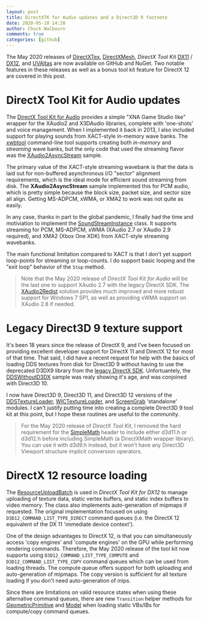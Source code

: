 ```yaml
---
layout: post
title: DirectXTK for Audio updates and a Direct3D 9 footnote
date: 2020-05-10 14:20
author: Chuck Walbourn
comments: true
categories: [github]
---
```


The May 2020 releases of [DirectXTex](https://github.com/microsoft/DirectXTex/releases/tag/may2020), [DirectXMesh](https://github.com/microsoft/DirectXMesh/releases/tag/may2020), *DirectX Tool Kit* [DX11](https://github.com/microsoft/DirectXTK/releases/tag/may2020) / [DX12](https://github.com/microsoft/DirectXTK12/releases/tag/may2020), and [UVAltas](https://github.com/microsoft/UVAtlas/releases/tag/may2020) are now available on GitHub and NuGet. Two notable features in these releases as well as a bonus tool kit feature for DirectX 12 are covered in this post.
<!--more-->

# DirectX Tool Kit for Audio updates

The [DirectX Tool Kit for Audio](https://walbourn.github.io/directx-tool-kit-for-audio/) provides a simple "XNA Game Studio like" wrapper for the XAudio2 and X3DAudio libraries, complete with 'one-shots' and voice management. When I implemented it back in 2013, I also included support for playing sounds from XACT-style in-memory wave banks. The [xwbtool](https://github.com/Microsoft/DirectXTK/wiki/XWBTool) command-line tool supports creating both *in-memory* and *streaming* wave banks, but the only code that used the streaming flavor was the [XAudio2AsyncStream](https://github.com/walbourn/directx-sdk-samples/tree/master/XAudio2/XAudio2AsyncStream) sample.

The primary value of the XACT-style streaming wavebank is that the data is laid out for non-buffered asynchronous I/O "sector" alignment requirements, which is the ideal mode for efficient sound streaming from disk. The **XAudio2AsyncStream** sample implemented this for PCM audio, which is pretty simple because the block size, packet size, and sector size all align. Getting MS-ADPCM, xWMA, or XMA2 to work was not quite as easily.

In any case, thanks in part to the global pandemic, I finally had the time and motiviation to implement the [SoundStreamInstance](https://github.com/microsoft/DirectXTK/wiki/SoundStreamInstance) class. It supports streaming for PCM, MS-ADPCM, xWMA (XAudio 2.7 or XAudio 2.9 required), and XMA2 (Xbox One XDK) from XACT-style streaming wavebanks.

The main functional limitation compared to XACT is that I don't yet support loop-points for streaming or loop-counts. I do support basic looping and the "exit loop" behavior of the ``Stop`` method.

> Note that the May 2020 release of *DirectX Tool Kit for Audio* will be the last one to support XAudio 2.7 with the legacy DirectX SDK. The [XAudio2Redist](https://aka.ms/xaudio2redist) solution provides much improved and more robust support for Windows 7 SP1, as well as providing xWMA support on XAudio 2.8 if needed.

# Legacy Direct3D 9 texture support

It's been 18 years since the release of DirectX 9, and I've been focused on providing excellent developer support for DirectX 11 and DirectX 12 for most of that time. That said, I did have a recent request for help with the basics of loading DDS textures from disk for Direct3D 9 without having to use the deprecated D3DX9 library from the [legacy DirectX SDK](https://docs.microsoft.com/en-us/windows/win32/directx-sdk--august-2009-). Unfortuantely, the [DDSWithoutD3DX](https://walbourn.github.io/ddswithoutd3dx-sample-update/) sample was realy showing it's age, and was conjoined with Direct3D 10.

I now have Direct3D 9, Direct3D 11, and Direct3D 12 versions of the [DDSTextureLoader](https://github.com/microsoft/DirectXTex/tree/master/DDSTextureLoader), [WICTextureLoader](https://github.com/microsoft/DirectXTex/tree/master/WICTextureLoader), and [ScreenGrab](https://github.com/microsoft/DirectXTex/tree/master/ScreenGrab) 'standalone' modules. I can't justify putting time into creating a complete Direct3D 9 tool kit at this point, but I hope these routines are useful to the community.

> For the May 2020 release of *DirectX Tool Kit*, I removed the hard requirement for the [SimpleMath](https://github.com/microsoft/DirectXTK/wiki/SimpleMath) header to include either d3d11.h or d3d12.h before including SimpleMath (a DirectXMath wrapper library). You can use it with d3d9.h instead, but it won't have any Direct3D Viewport structure implicit conversion operators.

# DirectX 12 resource loading

The [ResourceUploadBatch](https://github.com/microsoft/DirectXTK12/wiki/ResourceUploadBatch) is used in *DirectX Tool Kit for DX12* to manage uploading of texture data, static vertex buffers, and static index buffers to video memory. The class also implements  auto-generation of mipmaps if requested. The original implementation focused on using ``D3D12_COMMAND_LIST_TYPE_DIRECT`` command queues (i.e. the DirectX 12 equivalent of the DX 11 'immediate device context').

One of the design advantages to DirectX 12, is that you can simultaneously access 'copy engines' and 'compute engines' on the GPU while performing rendering commands. Therefore, the May 2020 release of the tool kit now supports using ``D3D12_COMMAND_LIST_TYPE_COMPUTE`` and ``D3D12_COMMAND_LIST_TYPE_COPY`` command queues which can be used from loading threads. The compute queue offers support for both uploading and auto-generation of mipmaps. The copy version is sufficient for all texture loading if you don't need auto-generation of mips.

Since there are limitations on valid resource states when using these alternative command queues, there are new ``Transition`` helper methods for [GeometricPrimitive](https://github.com/microsoft/DirectXTK12/wiki/GeometricPrimitive) and [Model](https://github.com/microsoft/DirectXTK12/wiki/Model) when loading static VBs/IBs for compute/copy command queues.
